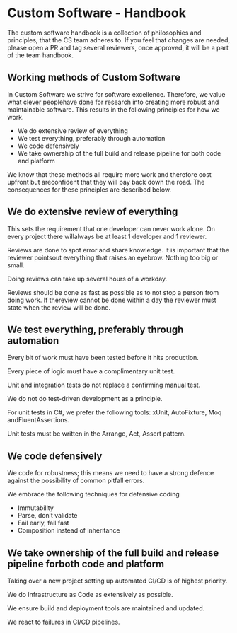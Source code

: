 # Custom Software - Handbook
The custom software handbook is a collection of philosophies and principles, that the CS team adheres to.
If you feel that changes are needed, please open a PR and tag several reviewers, once approved, it will be a part of the team handbook.

## Working methods of Custom Software

In Custom Software we strive for software excellence. 
Therefore, we value what clever peoplehave done for research into creating more robust and maintainable software. 
This results in the following principles for how we work.

* We do extensive review of everything
* We test everything, preferably through automation
* We code defensively
* We take ownership of the full build and release pipeline for both code and platform

We know that these methods all require more work and therefore cost upfront but areconfident that they will pay back down the road.
The consequences for these principles are described below.

## We do extensive review of everything

This sets the requirement that one developer can never work alone. 
On every project there willalways be at least 1 developer and 1 reviewer.

Reviews are done to spot error and share knowledge. 
It is important that the reviewer pointsout everything that raises an eyebrow. 
Nothing too big or small.

Doing reviews can take up several hours of a workday.

Reviews should be done as fast as possible as to not stop a person from doing work. 
If thereview cannot be done within a day the reviewer must state when the review will be done.

## We test everything, preferably through automation

Every bit of work must have been tested before it hits production.

Every piece of logic must have a complimentary unit test.

Unit and integration tests do not replace a confirming manual test.

We do not do test-driven development as a principle.

For unit tests in C#, we prefer the following tools: xUnit, AutoFixture, Moq andFluentAssertions.

Unit tests must be written in the Arrange, Act, Assert pattern.

## We code defensively

We code for robustness; this means we need to have a strong defence against the possibility of common pitfall errors.

We embrace the following techniques for defensive coding

* Immutability
* Parse, don’t validate
* Fail early, fail fast
* Composition instead of inheritance 

## We take ownership of the full build and release pipeline forboth code and platform

Taking over a new project setting up automated CI/CD is of highest priority.

We do Infrastructure as Code as extensively as possible.

We ensure build and deployment tools are maintained and updated.

We react to failures in CI/CD pipelines.
